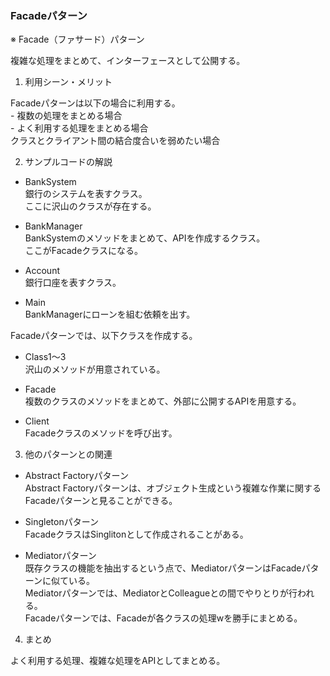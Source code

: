 ### Facadeパターン
※ Facade（ファサード）パターン<br>

複雑な処理をまとめて、インターフェースとして公開する。<br>

1. 利用シーン・メリット<br>

  Facadeパターンは以下の場合に利用する。<br>
    - 複数の処理をまとめる場合<br>
    - よく利用する処理をまとめる場合<br>
  クラスとクライアント間の結合度合いを弱めたい場合<br>


2. サンプルコードの解説<br>
  
- BankSystem<br>
  銀行のシステムを表すクラス。<br>
  ここに沢山のクラスが存在する。<br>

- BankManager<br>
  BankSystemのメソッドをまとめて、APIを作成するクラス。<br>
  ここがFacadeクラスになる。<br>

- Account<br>
  銀行口座を表すクラス。<br>

- Main<br>
  BankManagerにローンを組む依頼を出す。<br>

Facadeパターンでは、以下クラスを作成する。<br>

- Class1〜3<br>
  沢山のメソッドが用意されている。<br>

- Facade<br>
  複数のクラスのメソッドをまとめて、外部に公開するAPIを用意する。<br>

- Client<br>
  Facadeクラスのメソッドを呼び出す。<br>


3. 他のパターンとの関連<br>

- Abstract Factoryパターン<br>
  Abstract Factoryパターンは、オブジェクト生成という複雑な作業に関するFacadeパターンと見ることができる。<br>

- Singletonパターン<br>
  FacadeクラスはSinglitonとして作成されることがある。<br>

- Mediatorパターン<br>
  既存クラスの機能を抽出するという点で、MediatorパターンはFacadeパターンに似ている。<br>
  Mediatorパターンでは、MediatorとColleagueとの間でやりとりが行われる。<br>
  Facadeパターンでは、Facadeが各クラスの処理wを勝手にまとめる。<br>


4. まとめ<br>

  よく利用する処理、複雑な処理をAPIとしてまとめる。<br>

